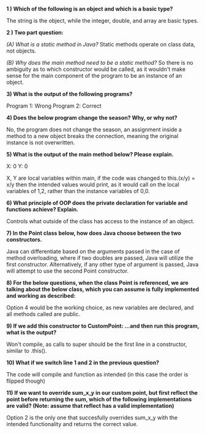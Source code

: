 **1 ) Which of the following is an object and which is a basic type?**

The string is the object, while the integer, double, and array are basic types.

**2 ) Two part question:**

_(A) What is a static method in Java?_
Static methods operate on class data, not objects. 

_(B) Why does the main method need to be a static method?_
So there is no ambiguity as to which constructor would be called, as it wouldn't make sense for the main component of the program 
to be an instance of an object. 

**3) What is the output of the following programs?**

Program 1: Wrong
Program 2: Correct

**4) Does the below program change the season? Why, or why not?**

No, the program does not change the season, an assignment inside a method to a new object breaks the connection, meaning the 
original instance is not overwritten.

**5) What is the output of the main method below? Please explain.**

X: 0
Y: 0

X, Y are local variables within main, if the code was changed to this.(x/y) = x/y then the intended values would print, as it would call on the 
local variables of 1,2, rather than the instance variables of 0,0.

**6) What principle of OOP does the private declaration for variable and functions achieve? Explain.**

Controls what outside of the class has access to the instance of an object.

**7) In the Point class below, how does Java choose between the two constructors.**

Java can differentiate based on the arguments passed in the case of method overloading, where if two doubles are passed, 
Java will utilize the first constructor. Alternatively, if any other type of argument is passed, Java will attempt to use the second Point constructor. 

**8) For the below questions, when the class Point is referenced, we are talking about the below class, which you can assume is
fully implemented and working as described:**

Option 4 would be the working choice, as new variables are declared, and all methods called are public. 

**9) If we add this constructor to CustomPoint: …and then run this program, what is the output?**

Won't compile, as calls to super should be the first line in a constructor, similar to .this(). 

**10) What if we switch line 1 and 2 in the previous question?**

The code will compile and function as intended (in this case the order is flipped though)

**11) If we want to override sum_x_y in our custom point, but first reflect the point before returning the sum, which of the following implementations are valid? (Note: assume that reflect has a valid implementation)**

Option 2 is the only one that succesfully overrides sum_x_y with the intended functionality and returns the correct value. 
